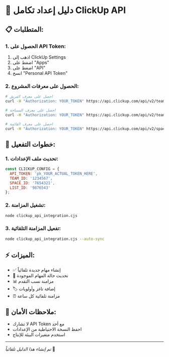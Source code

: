 # 🔗 دليل إعداد تكامل ClickUp API

## 📋 المتطلبات:

### 1. الحصول على API Token:
1. اذهب إلى ClickUp Settings
2. اضغط على "Apps" 
3. اضغط على "API"
4. انسخ "Personal API Token"

### 2. الحصول على معرفات المشروع:
```bash
# احصل على معرف الفريق
curl -H "Authorization: YOUR_TOKEN" https://api.clickup.com/api/v2/team

# احصل على معرف المساحة  
curl -H "Authorization: YOUR_TOKEN" https://api.clickup.com/api/v2/team/TEAM_ID/space

# احصل على معرف القائمة
curl -H "Authorization: YOUR_TOKEN" https://api.clickup.com/api/v2/space/SPACE_ID/list
```

## 🔧 خطوات التفعيل:

### 1. تحديث ملف الإعدادات:
```javascript
const CLICKUP_CONFIG = {
  API_TOKEN: 'pk_YOUR_ACTUAL_TOKEN_HERE',
  TEAM_ID: '1234567',
  SPACE_ID: '7654321', 
  LIST_ID: '9876543'
};
```

### 2. تشغيل المزامنة:
```bash
node clickup_api_integration.cjs
```

### 3. تفعيل المزامنة التلقائية:
```bash
node clickup_api_integration.cjs --auto-sync
```

## ⚡ الميزات:
- ✅ إنشاء مهام جديدة تلقائياً
- 🔄 تحديث حالة المهام الموجودة  
- 📊 مزامنة نسب التقدم
- 🏷️ إضافة تاغز وأولويات
- ⏰ مزامنة تلقائية كل ساعة

## 🚨 ملاحظات الأمان:
- لا تشارك API Token مع أحد
- احفظ النسخة الاحتياطية من الإعدادات
- استخدم متغيرات البيئة للإنتاج

---
*تم إنشاء هذا الدليل تلقائياً* 📖
